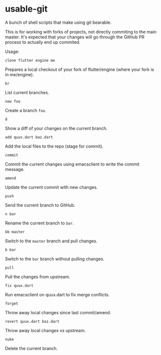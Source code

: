 # usable-git
A bunch of shell scripts that make using git bearable.

This is for working with forks of projects, not directly commiting to
the main master. It's expected that your changes will go through the
GitHub PR process to actually end up commited.

Usage:

`clone flutter engine me`

  Prepares a local checkout of your fork of flutter/engine (where your
  fork is in me/engine).


`br`

  List current branches.


`new foo`

  Create a branch `foo`.


`d`

  Show a diff of your changes on the current branch.


`add quux.dart baz.dart`

  Add the local files to the repo (stage for commit).


`commit`

  Commit the current changes using emacsclient to write the commit message.


`amend`

  Update the current commit with new changes.


`push`

  Send the current branch to GitHub.


`n bar`

  Rename the current branch to `bar`.


`bb master`

  Switch to the `master` branch and pull changes.


`b bar`

  Switch to the `bar` branch without pulling changes.


`pull`

  Pull the changes from upstream.


`fix quux.dart`

  Run emacsclient on quux.dart to fix merge conflicts.


`forget`

  Throw away local changes since last commit/amend.


`revert quux.dart baz.dart`

  Throw away local changes vs upstream.


`nuke`

  Delete the current branch.

